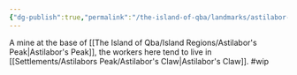 ```yaml
---
{"dg-publish":true,"permalink":"/the-island-of-qba/landmarks/astilabor-s-peak/astilabor-s-tail/"}
---
```



A mine at the base of [[The Island of Qba/Island Regions/Astilabor's Peak\|Astilabor's Peak]], the workers here tend to live in [[Settlements/Astilabors Peak/Astilabor's Claw\|Astilabor's Claw]].
#wip 
